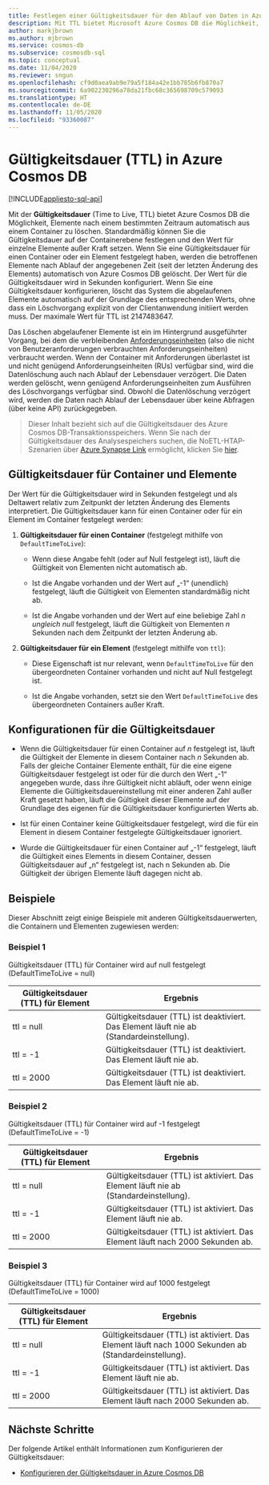 ```yaml
---
title: Festlegen einer Gültigkeitsdauer für den Ablauf von Daten in Azure Cosmos DB
description: Mit TTL bietet Microsoft Azure Cosmos DB die Möglichkeit, im System vorhandene Dokumente nach einem bestimmten Zeitraum automatisch zu löschen.
author: markjbrown
ms.author: mjbrown
ms.service: cosmos-db
ms.subservice: cosmosdb-sql
ms.topic: conceptual
ms.date: 11/04/2020
ms.reviewer: sngun
ms.openlocfilehash: cf9d0aea9ab9e79a5f184a42e1bb785b6fb870a7
ms.sourcegitcommit: 6a902230296a78da21fbc68c365698709c579093
ms.translationtype: HT
ms.contentlocale: de-DE
ms.lasthandoff: 11/05/2020
ms.locfileid: "93360087"
---
```

# <a name="time-to-live-ttl-in-azure-cosmos-db"></a>Gültigkeitsdauer (TTL) in Azure Cosmos DB
[!INCLUDE[appliesto-sql-api](includes/appliesto-sql-api.md)]

Mit der **Gültigkeitsdauer** (Time to Live, TTL) bietet Azure Cosmos DB die Möglichkeit, Elemente nach einem bestimmten Zeitraum automatisch aus einem Container zu löschen. Standardmäßig können Sie die Gültigkeitsdauer auf der Containerebene festlegen und den Wert für einzelne Elemente außer Kraft setzen. Wenn Sie eine Gültigkeitsdauer für einen Container oder ein Element festgelegt haben, werden die betroffenen Elemente nach Ablauf der angegebenen Zeit (seit der letzten Änderung des Elements) automatisch von Azure Cosmos DB gelöscht. Der Wert für die Gültigkeitsdauer wird in Sekunden konfiguriert. Wenn Sie eine Gültigkeitsdauer konfigurieren, löscht das System die abgelaufenen Elemente automatisch auf der Grundlage des entsprechenden Werts, ohne dass ein Löschvorgang explizit von der Clientanwendung initiiert werden muss. Der maximale Wert für TTL ist 2147483647.

Das Löschen abgelaufener Elemente ist ein im Hintergrund ausgeführter Vorgang, bei dem die verbleibenden [Anforderungseinheiten](request-units.md) (also die nicht von Benutzeranforderungen verbrauchten Anforderungseinheiten) verbraucht werden. Wenn der Container mit Anforderungen überlastet ist und nicht genügend Anforderungseinheiten (RUs) verfügbar sind, wird die Datenlöschung auch nach Ablauf der Lebensdauer verzögert. Die Daten werden gelöscht, wenn genügend Anforderungseinheiten zum Ausführen des Löschvorgangs verfügbar sind. Obwohl die Datenlöschung verzögert wird, werden die Daten nach Ablauf der Lebensdauer über keine Abfragen (über keine API) zurückgegeben.

> Dieser Inhalt bezieht sich auf die Gültigkeitsdauer des Azure Cosmos DB-Transaktionsspeichers. Wenn Sie nach der Gültigkeitsdauer des Analysespeichers suchen, die NoETL-HTAP-Szenarien über [Azure Synapse Link](./synapse-link.md) ermöglicht, klicken Sie [hier](./analytical-store-introduction.md#analytical-ttl).

## <a name="time-to-live-for-containers-and-items"></a>Gültigkeitsdauer für Container und Elemente

Der Wert für die Gültigkeitsdauer wird in Sekunden festgelegt und als Deltawert relativ zum Zeitpunkt der letzten Änderung des Elements interpretiert. Die Gültigkeitsdauer kann für einen Container oder für ein Element im Container festgelegt werden:

1. **Gültigkeitsdauer für einen Container** (festgelegt mithilfe von `DefaultTimeToLive`):

   - Wenn diese Angabe fehlt (oder auf Null festgelegt ist), läuft die Gültigkeit von Elementen nicht automatisch ab.

   - Ist die Angabe vorhanden und der Wert auf „-1“ (unendlich) festgelegt, läuft die Gültigkeit von Elementen standardmäßig nicht ab.

   - Ist die Angabe vorhanden und der Wert auf eine beliebige Zahl *n* *ungleich null* festgelegt, läuft die Gültigkeit von Elementen *n* Sekunden nach dem Zeitpunkt der letzten Änderung ab.

2. **Gültigkeitsdauer für ein Element** (festgelegt mithilfe von `ttl`):

   - Diese Eigenschaft ist nur relevant, wenn `DefaultTimeToLive` für den übergeordneten Container vorhanden und nicht auf Null festgelegt ist.

   - Ist die Angabe vorhanden, setzt sie den Wert `DefaultTimeToLive` des übergeordneten Containers außer Kraft.

## <a name="time-to-live-configurations"></a>Konfigurationen für die Gültigkeitsdauer

- Wenn die Gültigkeitsdauer für einen Container auf *n* festgelegt ist, läuft die Gültigkeit der Elemente in diesem Container nach *n* Sekunden ab.  Falls der gleiche Container Elemente enthält, für die eine eigene Gültigkeitsdauer festgelegt ist oder für die durch den Wert „-1“ angegeben wurde, dass ihre Gültigkeit nicht abläuft, oder wenn einige Elemente die Gültigkeitsdauereinstellung mit einer anderen Zahl außer Kraft gesetzt haben, läuft die Gültigkeit dieser Elemente auf der Grundlage des eigenen für die Gültigkeitsdauer konfigurierten Werts ab.

- Ist für einen Container keine Gültigkeitsdauer festgelegt, wird die für ein Element in diesem Container festgelegte Gültigkeitsdauer ignoriert.

- Wurde die Gültigkeitsdauer für einen Container auf „-1“ festgelegt, läuft die Gültigkeit eines Elements in diesem Container, dessen Gültigkeitsdauer auf „n“ festgelegt ist, nach n Sekunden ab. Die Gültigkeit der übrigen Elemente läuft dagegen nicht ab.

## <a name="examples"></a>Beispiele

Dieser Abschnitt zeigt einige Beispiele mit anderen Gültigkeitsdauerwerten, die Containern und Elementen zugewiesen werden:

### <a name="example-1"></a>Beispiel 1

Gültigkeitsdauer (TTL) für Container wird auf null festgelegt (DefaultTimeToLive = null)

|Gültigkeitsdauer (TTL) für Element| Ergebnis|
|---|---|
|ttl = null|Gültigkeitsdauer (TTL) ist deaktiviert. Das Element läuft nie ab (Standardeinstellung).|
|ttl = -1|Gültigkeitsdauer (TTL) ist deaktiviert. Das Element läuft nie ab.|
|ttl = 2000|Gültigkeitsdauer (TTL) ist deaktiviert. Das Element läuft nie ab.|

### <a name="example-2"></a>Beispiel 2

Gültigkeitsdauer (TTL) für Container wird auf -1 festgelegt (DefaultTimeToLive = -1)

|Gültigkeitsdauer (TTL) für Element| Ergebnis|
|---|---|
|ttl = null|Gültigkeitsdauer (TTL) ist aktiviert. Das Element läuft nie ab (Standardeinstellung).|
|ttl = -1|Gültigkeitsdauer (TTL) ist aktiviert. Das Element läuft nie ab.|
|ttl = 2000|Gültigkeitsdauer (TTL) ist aktiviert. Das Element läuft nach 2000 Sekunden ab.|

### <a name="example-3"></a>Beispiel 3

Gültigkeitsdauer (TTL) für Container wird auf 1000 festgelegt (DefaultTimeToLive = 1000)

|Gültigkeitsdauer (TTL) für Element| Ergebnis|
|---|---|
|ttl = null|Gültigkeitsdauer (TTL) ist aktiviert. Das Element läuft nach 1000 Sekunden ab (Standardeinstellung).|
|ttl = -1|Gültigkeitsdauer (TTL) ist aktiviert. Das Element läuft nie ab.|
|ttl = 2000|Gültigkeitsdauer (TTL) ist aktiviert. Das Element läuft nach 2000 Sekunden ab.|

## <a name="next-steps"></a>Nächste Schritte

Der folgende Artikel enthält Informationen zum Konfigurieren der Gültigkeitsdauer:

- [Konfigurieren der Gültigkeitsdauer in Azure Cosmos DB](how-to-time-to-live.md)